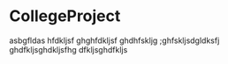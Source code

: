 # CollegeProject


asbgfldas hfdkljsf ghghfdkljsf ghdhfskljg
;ghfskljsdgldksfj ghdfkljsghdkljsfhg dfkljsghdfkljs
